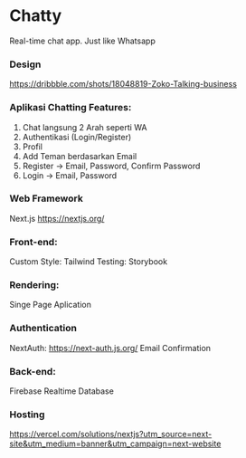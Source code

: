# Chatty
Real-time chat app. Just like Whatsapp


### Design
https://dribbble.com/shots/18048819-Zoko-Talking-business

### Aplikasi Chatting Features:
1. Chat langsung 2 Arah seperti WA 
2. Authentikasi (Login/Register) 
3. Profil 
4. Add Teman berdasarkan Email
5. Register -> Email, Password, Confirm Password 
6. Login -> Email, Password 
    
### Web Framework 
Next.js https://nextjs.org/ 

### Front-end: 
Custom Style: Tailwind 
Testing: Storybook 
    
### Rendering: 
Singe Page Aplication 

### Authentication
NextAuth: https://next-auth.js.org/ 
Email Confirmation 

### Back-end: 
Firebase Realtime Database

### Hosting 
https://vercel.com/solutions/nextjs?utm_source=next-site&utm_medium=banner&utm_campaign=next-website
